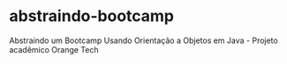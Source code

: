# abstraindo-bootcamp
Abstraindo um Bootcamp Usando Orientação a Objetos em Java - Projeto acadêmico Orange Tech
